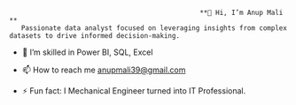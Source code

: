                                                     **👋 Hi, I’m Anup Mali **
       Passionate data analyst focused on leveraging insights from complex datasets to drive informed decision-making.
  
- 👀 I’m skilled in Power BI, SQL, Excel 
  
- 📫 How to reach me anupmali39@gmail.com

- ⚡ Fun fact: I Mechanical Engineer turned into IT Professional.

  
<!---
Anup76/Anup76 is a ✨ special ✨ repository because its `README.md` (this file) appears on your GitHub profile.
You can click the Preview link to take a look at your changes.
--->
